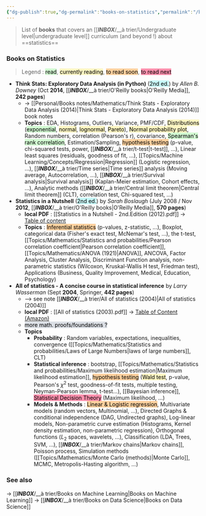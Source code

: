 ```yaml
---
{"dg-publish":true,"dg-permalink":"books-on-statistics","permalink":"/books-on-statistics/"}
---
```


> List of **books** that covers an [[___INBOX___/__à trier/Undergraduate level|undergraduate level]] curriculum (and beyond !) about ==statistics==

### Books on Statistics
> Legend : <mark style="background: #BBFABBA6;">read</mark>, <mark style="background: #FFF3A3A6;">currently reading</mark>, <mark style="background: #FFB86CA6;">to read soon</mark>, <mark style="background: #FF5582A6;">to read next</mark>

- **Think Stats: Exploratory Data Analysis (in Python)** (<mark style="background: #ABF7F7A6;">2nd ed.</mark>) by *Allen B. Downey* (Oct **2014**, [[___INBOX___/__à trier/O'Reilly books|O'Reilly Media]], **242 pages**)
	- -> [[Personal/Books notes/Mathematics/Think Stats - Exploratory Data Analysis (2014)|Think Stats - Exploratory Data Analysis (2014)]] book notes
	- **Topics** : EDA, Histograms, Outliers, Variance, PMF/CDF, <mark style="background: #FFF3A3A6;">Distributions</mark> (<mark style="background: #BBFABBA6;">exponential</mark>, <mark style="background: #FFF3A3A6;">normal</mark>, <mark style="background: #FFF3A3A6;">lognormal</mark>, <mark style="background: #FFF3A3A6;">Pareto</mark>), <mark style="background: #FFF3A3A6;">Normal probability plot</mark>, Random numbers, correlation (Pearson's r), covariance, <mark style="background: #BBFABBA6;">Spearman's rank correlation</mark>, Estimation/Sampling, <mark style="background: #FFB86CA6;">hypothesis testing</mark> (p-value, chi-squared tests, power, [[___INBOX___/__à trier/t-test|t-test]], ...), Linear least squares (residuals, goodness of fit, ...), [[Topics/Machine Learning/Concepts/Regression|Regression]] (Logistic regression, ...), [[___INBOX___/__à trier/Time series|Time series]] analysis (Moving average, Autocorrelation, ...), [[___INBOX___/__à trier/Survival analysis|Survival analysis]] (Kaplan-Meier estimation, Cohort effects, ...), Analytic methods ([[___INBOX___/__à trier/Central limit theorem|Central limit theorem]] (CLT), correlation test, Chi-squared test, ...)
- **Statistics in a Nutshell** (<mark style="background: #ABF7F7A6;">2nd ed.</mark>) by *Sarah Boslaugh* (July 2008 / Nov **2012**, [[___INBOX___/__à trier/O'Reilly books|O'Reilly Media]], **570 pages**)
	- **local PDF** : [[Statistics in a Nutshell - 2nd.Edition (2012).pdf]] -> [Table of content](https://www.oreilly.com/library/view/statistics-in-a/9781449361129/)
	- **Topics** : <mark style="background: #FFB86CA6;">Inferential statistics</mark> (p-values, z-statistic, ...), Boxplot, categorical data (Fisher's exact test, McNemar's test, ...), the t-test, [[Topics/Mathematics/Statistics and probabilities/Pearson correlation coefficient|Pearson correlation coefficient]], [[Topics/Mathematics/ANOVA (1921)|ANOVA]], ANCOVA, Factor Analysis, Cluster Analysis, Discriminant Function analysis, non-parametric statistics (Wilcoxon, Kruskal-Wallis H test, Friedman test), Applications (Business, Quality Improvement, Medical, Education, Psychology)
- **All of statistics - A concise course in statistical inference** by *Larry Wasserman* (Sept **2004**, Springer, **442 pages**)
	- --> see note [[___INBOX___/__à trier/All of statistics (2004)|All of statistics (2004)]]
	- **local PDF** : [[All of statistics (2003).pdf]] -> [Table of Content (Amazon)](https://www.amazon.fr/All-Statistics-Concise-Statistical-Inference/dp/0387402721)
	- <mark style="background: #CACFD9A6;">more math. proofs/foundations ?</mark>
	- **Topics**
		- **Probability** : Random variables, expectations, inequalities, convergence ([[Topics/Mathematics/Statistics and probabilities/Laws of Large Numbers|laws of large numbers]], CLT)
		- **Statistical inference** : bootstrap, [[Topics/Mathematics/Statistics and probabilities/Maximum likelihood estimation|Maximum likelihood estimation]], <mark style="background: #FFB86CA6;">hypothesis testing</mark> (<mark style="background: #FFF3A3A6;">Wald test</mark>, p-value, Pearson's $\chi^2$ test, goodness-of-fit tests, multiple testing, Neyman-Pearson lemma, t-test...), [[Bayesian inference]], <mark style="background: #FF5582A6;">Statistical Decision Theory</mark> (Maximum likelihood, ...)
		- **Models & Methods** : <mark style="background: #FFB86CA6;">Linear & Logistic regression</mark>, Multivariate models (random vectors, Multinomial, ...), Directed Graphs & conditional independence (DAG, Undirected graphs), Log-linear models, Non-parametric curve estimation (Histograms, Kernel density estimation, non-parametric regression), Orthogonal functions ($L_2$ spaces, wavelets, ...), Classification (LDA, Trees, SVM, ...), [[___INBOX___/__à trier/Markov chains|Markov chains]], Poisson process, Simulation methods ([[Topics/Mathematics/Monte Carlo (methods)|Monte Carlo]], MCMC, Metropolis-Hasting algorithm, ...)

### See also
-> [[___INBOX___/__à trier/Books on Machine Learning|Books on Machine Learning]]
-> [[___INBOX___/__à trier/Books on Data Science|Books on Data Science]]

